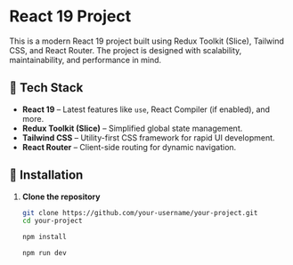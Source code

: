 # React 19 Project

This is a modern React 19 project built using Redux Toolkit (Slice), Tailwind CSS, and React Router. The project is designed with scalability, maintainability, and performance in mind.

## 🚀 Tech Stack

- **React 19** – Latest features like `use`, React Compiler (if enabled), and more.
- **Redux Toolkit (Slice)** – Simplified global state management.
- **Tailwind CSS** – Utility-first CSS framework for rapid UI development.
- **React Router** – Client-side routing for dynamic navigation.

## 🔧 Installation

1. **Clone the repository**  
   ```bash
   git clone https://github.com/your-username/your-project.git
   cd your-project

   npm install

   npm run dev